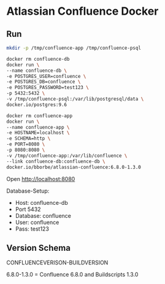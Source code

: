 # Atlassian Confluence Docker

## Run

```bash
mkdir -p /tmp/confluence-app /tmp/confluence-psql
```

```bash
docker rm confluence-db
docker run \
--name confluence-db \
-e POSTGRES_USER=confluence \
-e POSTGRES_DB=confluence \
-e POSTGRES_PASSWORD=test123 \
-p 5432:5432 \
-v /tmp/confluence-psql:/var/lib/postgresql/data \
docker.io/postgres:9.6
```

```bash
docker rm confluence-app
docker run \
--name confluence-app \
-e HOSTNAME=localhost \
-e SCHEMA=http \
-e PORT=8080 \
-p 8080:8080 \
-v /tmp/confluence-app:/var/lib/confluence \
--link confluence-db:confluence-db \
docker.io/bborbe/atlassian-confluence:6.8.0-1.3.0
```

Open [http://localhost:8080](http://localhost:8080)

Database-Setup:

* Host: confluence-db
* Port 5432
* Database: confluence
* User: confluence
* Pass: test123

## Version Schema

CONFLUENCEVERISON-BUILDVERSION

6.8.0-1.3.0 = Confluence 6.8.0 and Buildscripts 1.3.0
